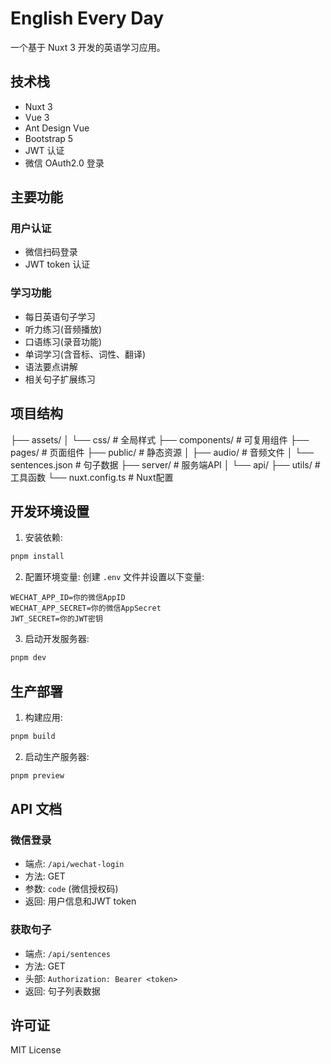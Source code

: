 # English Every Day

一个基于 Nuxt 3 开发的英语学习应用。

## 技术栈

- Nuxt 3
- Vue 3
- Ant Design Vue
- Bootstrap 5
- JWT 认证
- 微信 OAuth2.0 登录

## 主要功能

### 用户认证
- 微信扫码登录
- JWT token 认证

### 学习功能
- 每日英语句子学习
- 听力练习(音频播放)
- 口语练习(录音功能)
- 单词学习(含音标、词性、翻译)
- 语法要点讲解
- 相关句子扩展练习

## 项目结构

├── assets/
│ └── css/ # 全局样式
├── components/ # 可复用组件
├── pages/ # 页面组件
├── public/ # 静态资源
│ ├── audio/ # 音频文件
│ └── sentences.json # 句子数据
├── server/ # 服务端API
│ └── api/
├── utils/ # 工具函数
└── nuxt.config.ts # Nuxt配置

## 开发环境设置

1. 安装依赖:

```bash
pnpm install
```

2. 配置环境变量:
创建 `.env` 文件并设置以下变量:

```
WECHAT_APP_ID=你的微信AppID
WECHAT_APP_SECRET=你的微信AppSecret
JWT_SECRET=你的JWT密钥
```

3. 启动开发服务器:
```bash
pnpm dev
```

## 生产部署

1. 构建应用:
```bash
pnpm build
```

2. 启动生产服务器:
```bash
pnpm preview
```

## API 文档

### 微信登录
- 端点: `/api/wechat-login`
- 方法: GET
- 参数: `code` (微信授权码)
- 返回: 用户信息和JWT token

### 获取句子
- 端点: `/api/sentences`
- 方法: GET
- 头部: `Authorization: Bearer <token>`
- 返回: 句子列表数据

## 许可证

MIT License